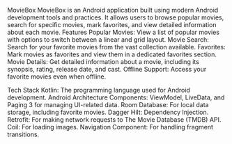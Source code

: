 MovieBox
MovieBox is an Android application built using modern Android development tools and practices. It allows users to browse popular movies, search for specific movies, mark favorites, and view detailed information about each movie.
Features
Popular Movies: View a list of popular movies with options to switch between a linear and grid layout.
Movie Search: Search for your favorite movies from the vast collection available.
Favorites: Mark movies as favorites and view them in a dedicated favorites section.
Movie Details: Get detailed information about a movie, including its synopsis, rating, release date, and cast.
Offline Support: Access your favorite movies even when offline.

Tech Stack
Kotlin: The programming language used for Android development.
Android Architecture Components: ViewModel, LiveData, and Paging 3 for managing UI-related data.
Room Database: For local data storage, including favorite movies.
Dagger Hilt: Dependency Injection.
Retrofit: For making network requests to The Movie Database (TMDB) API.
Coil: For loading images.
Navigation Component: For handling fragment transitions.